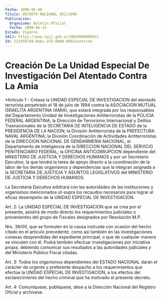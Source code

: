 ```yaml
---
Fecha: 2000-06-08
Título: DECRETO NACIONAL 452/2000
Publicación:
  Organismo: Boletín Oficial
  Fecha: 2000-06-14
Estado: Vigente
SAIJ: https://www.saij.gob.ar/DN20000000452
Id: 123456789-0abc-254-0000-0002soterced
---
```

# Creación De La Unidad Especial De Investigación Del Atentado Contra La Amia

<a id="1"></a>
*Artículo 1 - Créase la UNIDAD ESPECIAL DE INVESTIGACION del atentado terrorista  perpetrado el 18 de julio de 1994 contra la ASOCIACION MUTUAL ISRAELITA  ARGENTINA  (AMIA), que estará  integrada por los responsables del Departamento Unidad de Investigaciones Antiterroristas de la POLICIA FEDERAL ARGENTINA; la Dirección de Terrorismo Internacional  y  Delitos Trasnacionales  de la SECRETARIA DE INTELIGENCIA DE ESTADO de la PRESIDENCIA DE LA NACION; la División Antiterrorista de la PREFECTURA NAVAL ARGENTINA; la División Coordinación de Actividades Antiterroristas de la DIRECCION  NACIONAL DE GENDARMERIA NACIONAL; el Departamento de Inteligencia de la DIRECCION NACIONAL DEL SERVICIO PENITENCIARIO  FEDERAL; la OFICINA ANTICORRUPCION  dependiente  del MINISTERIO DE  JUSTICIA  Y  DERECHOS HUMANOS  y  por un Secretario Ejecutivo, la que tendrá la tarea de apoyo directo a la coordinación  de  la labor de los demás organismos y  dependencias que la integran asignada a la SECRETARIA DE JUSTICIA Y ASUNTOS LEGISLATIVOS del MINISTERIO DE JUSTICIA Y DERECHOS HUMANOS.

La Secretaría Ejecutiva arbitrará    con  las  autoridades  de  las instituciones  y  organismos  mencionados   ut-supra  los  recaudos necesarios para lograr el eficaz desempeño  de  la UNIDAD ESPECIAL DE INVESTIGACION.

<a id="2"></a>
Art.  2:  La UNIDAD ESPECIAL DE INVESTIGACION que se crea por el presente, asistirá  de modo directo los requerimientos judiciales o provenientes del grupo  de Fiscales designados por Resolución M.P.

Nro. 39/00, que se formulen  en  la causa instruida con ocasión del hecho citado en el artículo precedente,  como  así  también  en las investigaciones  conexas desprendidas del expediente principal,  o que de cualquier manera  se vinculen con él. Podrá también efectuar investigaciones por iniciativa  propia,  debiendo  comunicar  sus resultados  a  las  autoridades judiciales y del Ministerio Público Fiscal citadas.

<a id="3"></a>
Art.  3: Todos los organismos  dependientes  del  ESTADO  NACIONAL darán  el   carácter  de  urgente  y  preferente  despacho  a  los requerimientos  que efectúe la UNIDAD ESPECIAL DE INVESTIGACION, a los efectos del esclarecimiento del hecho criminal que ha motivado el presente decreto.

<a id="4"></a>
Art. 4: Comuníquese, publíquese, dése a la Dirección Nacional del Registro Oficial y archívese.